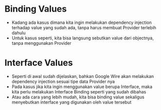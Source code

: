 # Binding Values

- Kadang ada kasus dimana kita ingin melakukan dependency injection terhadap value yang sudah ada, tanpa harus membuat
  Provider terlebih dahulu
- Untuk kasus seperti, kita bisa langsung sebutkan value dari objectnya, tanpa menggunakan Provider

# Interface Values

- Seperti di awal sudah dijelaskan, bahkan Google Wire akan melakukan dependency injection sesuai tipe data Provider nya
- Pada kasus jika kita ingin menggunakan value berupa Interface, maka kita perlu melakukan Interface Binding seperti
  yang sudah dibahas
- Atau ada cara yang lebih mudah, kita bisa binding value sekaligus menyebutkan interface yang digunakan oleh value
  tersebut 